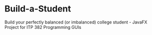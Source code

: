 # Build-a-Student
Build your perfectly balanced (or imbalanced) college student - JavaFX Project for ITP 382 Programming GUIs
